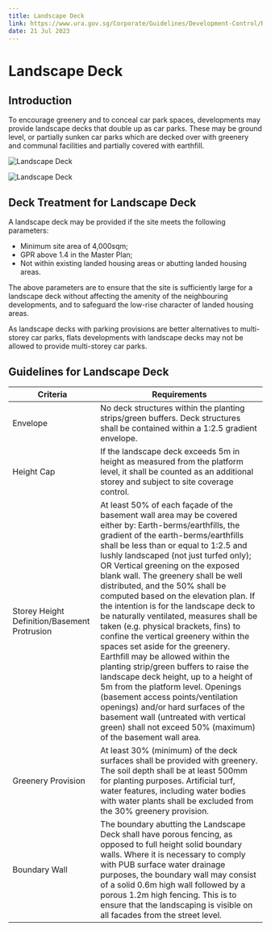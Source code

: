 ```yaml
---
title: Landscape Deck
link: https://www.ura.gov.sg/Corporate/Guidelines/Development-Control/Residential/Flats-Condominiums/Landscape-Deck
date: 21 Jul 2023
---
```


# Landscape Deck

## Introduction

To encourage greenery and to conceal car park spaces, developments may provide landscape decks that double up as car parks. These may be ground level, or partially sunken car parks which are decked over with greenery and communal facilities and partially covered with earthfill.

![Landscape Deck](https://www.ura.gov.sg/-/media/Corporate/Guidelines/Development-control/Flats-Condominiums/F12_Landscape_Deck.jpg?h=100%25&w=100%25)

![Landscape Deck](https://www.ura.gov.sg/-/media/Corporate/Guidelines/Development-control/Flats-Condominiums/F13_Landscape_Deck.jpg?h=100%25&w=100%25)

## Deck Treatment for Landscape Deck

A landscape deck may be provided if the site meets the following parameters:

- Minimum site area of 4,000sqm;
- GPR above 1.4 in the Master Plan;
- Not within existing landed housing areas or abutting landed housing areas.

The above parameters are to ensure that the site is sufficiently large for a landscape deck without affecting the amenity of the neighbouring developments, and to safeguard the low-rise character of landed housing areas.

As landscape decks with parking provisions are better alternatives to multi-storey car parks, flats developments with landscape decks may not be allowed to provide multi-storey car parks.

## Guidelines for Landscape Deck

| Criteria                                     | Requirements                                                                                                                                                                                                                                                                                                                                                                                                                                                                                                                                                                                                                                                                                                                                                                                                                                                                                                                                        |
| -------------------------------------------- | --------------------------------------------------------------------------------------------------------------------------------------------------------------------------------------------------------------------------------------------------------------------------------------------------------------------------------------------------------------------------------------------------------------------------------------------------------------------------------------------------------------------------------------------------------------------------------------------------------------------------------------------------------------------------------------------------------------------------------------------------------------------------------------------------------------------------------------------------------------------------------------------------------------------------------------------------- |
| Envelope                                     | No deck structures within the planting strips/green buffers. Deck structures shall be contained within a 1:2.5 gradient envelope.                                                                                                                                                                                                                                                                                                                                                                                                                                                                                                                                                                                                                                                                                                                                                                                                                   |
| Height Cap                                   | If the landscape deck exceeds 5m in height as measured from the platform level, it shall be counted as an additional storey and subject to site coverage control.                                                                                                                                                                                                                                                                                                                                                                                                                                                                                                                                                                                                                                                                                                                                                                                   |
| Storey Height Definition/Basement Protrusion | At least 50% of each façade of the basement wall area may be covered either by: Earth-berms/earthfills, the gradient of the earth-berms/earthfills shall be less than or equal to 1:2.5 and lushly landscaped (not just turfed only); OR Vertical greening on the exposed blank wall. The greenery shall be well distributed, and the 50% shall be computed based on the elevation plan. If the intention is for the landscape deck to be naturally ventilated, measures shall be taken (e.g. physical brackets, fins) to confine the vertical greenery within the spaces set aside for the greenery. Earthfill may be allowed within the planting strip/green buffers to raise the landscape deck height, up to a height of 5m from the platform level. Openings (basement access points/ventilation openings) and/or hard surfaces of the basement wall (untreated with vertical green) shall not exceed 50% (maximum) of the basement wall area. |
| Greenery Provision                           | At least 30% (minimum) of the deck surfaces shall be provided with greenery. The soil depth shall be at least 500mm for planting purposes. Artificial turf, water features, including water bodies with water plants shall be excluded from the 30% greenery provision.                                                                                                                                                                                                                                                                                                                                                                                                                                                                                                                                                                                                                                                                             |
| Boundary Wall                                | The boundary abutting the Landscape Deck shall have porous fencing, as opposed to full height solid boundary walls. Where it is necessary to comply with PUB surface water drainage purposes, the boundary wall may consist of a solid 0.6m high wall followed by a porous 1.2m high fencing. This is to ensure that the landscaping is visible on all facades from the street level.                                                                                                                                                                                                                                                                                                                                                                                                                                                                                                                                                               |
